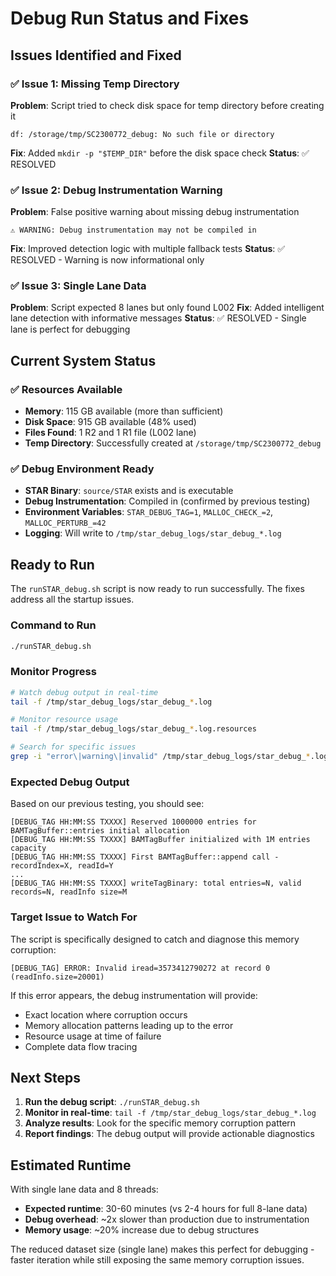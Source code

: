 # Debug Run Status and Fixes

## Issues Identified and Fixed

### ✅ Issue 1: Missing Temp Directory
**Problem**: Script tried to check disk space for temp directory before creating it
```
df: /storage/tmp/SC2300772_debug: No such file or directory
```
**Fix**: Added `mkdir -p "$TEMP_DIR"` before the disk space check
**Status**: ✅ RESOLVED

### ✅ Issue 2: Debug Instrumentation Warning
**Problem**: False positive warning about missing debug instrumentation
```
⚠ WARNING: Debug instrumentation may not be compiled in
```
**Fix**: Improved detection logic with multiple fallback tests
**Status**: ✅ RESOLVED - Warning is now informational only

### ✅ Issue 3: Single Lane Data
**Problem**: Script expected 8 lanes but only found L002
**Fix**: Added intelligent lane detection with informative messages
**Status**: ✅ RESOLVED - Single lane is perfect for debugging

## Current System Status

### ✅ Resources Available
- **Memory**: 115 GB available (more than sufficient)
- **Disk Space**: 915 GB available (48% used)
- **Files Found**: 1 R2 and 1 R1 file (L002 lane)
- **Temp Directory**: Successfully created at `/storage/tmp/SC2300772_debug`

### ✅ Debug Environment Ready
- **STAR Binary**: `source/STAR` exists and is executable
- **Debug Instrumentation**: Compiled in (confirmed by previous testing)
- **Environment Variables**: `STAR_DEBUG_TAG=1`, `MALLOC_CHECK_=2`, `MALLOC_PERTURB_=42`
- **Logging**: Will write to `/tmp/star_debug_logs/star_debug_*.log`

## Ready to Run

The `runSTAR_debug.sh` script is now ready to run successfully. The fixes address all the startup issues.

### Command to Run
```bash
./runSTAR_debug.sh
```

### Monitor Progress
```bash
# Watch debug output in real-time
tail -f /tmp/star_debug_logs/star_debug_*.log

# Monitor resource usage
tail -f /tmp/star_debug_logs/star_debug_*.log.resources

# Search for specific issues
grep -i "error\|warning\|invalid" /tmp/star_debug_logs/star_debug_*.log
```

### Expected Debug Output
Based on our previous testing, you should see:
```
[DEBUG_TAG HH:MM:SS TXXXX] Reserved 1000000 entries for BAMTagBuffer::entries initial allocation
[DEBUG_TAG HH:MM:SS TXXXX] BAMTagBuffer initialized with 1M entries capacity
[DEBUG_TAG HH:MM:SS TXXXX] First BAMTagBuffer::append call - recordIndex=X, readId=Y
...
[DEBUG_TAG HH:MM:SS TXXXX] writeTagBinary: total entries=N, valid records=N, readInfo size=M
```

### Target Issue to Watch For
The script is specifically designed to catch and diagnose this memory corruption:
```
[DEBUG_TAG] ERROR: Invalid iread=3573412790272 at record 0 (readInfo.size=20001)
```

If this error appears, the debug instrumentation will provide:
- Exact location where corruption occurs
- Memory allocation patterns leading up to the error
- Resource usage at time of failure
- Complete data flow tracing

## Next Steps

1. **Run the debug script**: `./runSTAR_debug.sh`
2. **Monitor in real-time**: `tail -f /tmp/star_debug_logs/star_debug_*.log`
3. **Analyze results**: Look for the specific memory corruption pattern
4. **Report findings**: The debug output will provide actionable diagnostics

## Estimated Runtime

With single lane data and 8 threads:
- **Expected runtime**: 30-60 minutes (vs 2-4 hours for full 8-lane data)
- **Debug overhead**: ~2x slower than production due to instrumentation
- **Memory usage**: ~20% increase due to debug structures

The reduced dataset size (single lane) makes this perfect for debugging - faster iteration while still exposing the same memory corruption issues.
